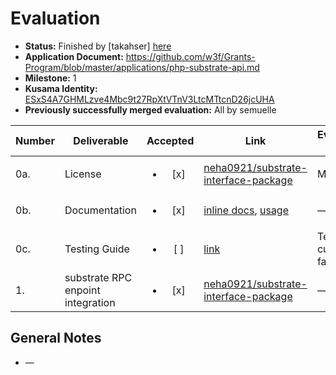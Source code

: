 # Evaluation

- **Status:** Finished by [takahser] [here](https://github.com/w3f/Grant-Milestone-Delivery/blob/master/deliveries/php-substrate-api_1_takahser.md)
- **Application Document:**  https://github.com/w3f/Grants-Program/blob/master/applications/php-substrate-api.md
- **Milestone:** 1
- **Kusama Identity:** [ESxS4A7GHMLzve4Mbc9t27RpXtVTnV3LtcMTtcnD26jcUHA](https://polkascan.io/pre/kusama/account/ESxS4A7GHMLzve4Mbc9t27RpXtVTnV3LtcMTtcnD26jcUHA)
- **Previously successfully merged evaluation:** All by semuelle

| Number | Deliverable | Accepted | Link | Evaluation Notes |
| ------ | ----------- | :------: | ---- |----------------- |
| 0a. | License | <ul><li>[x] </li></ul> | [neha0921/substrate-interface-package](https://github.com/neha0921/substrate-interface-package/blob/ec0ec58bd4686be7a48ab682a1960400a1b65745/LICENSE.md) | MIT |
| 0b. | Documentation | <ul><li>[x] </li></ul> | [inline docs](https://github.com/neha0921/substrate-interface-package/tree/ec0ec58bd4686be7a48ab682a1960400a1b65745/rpc-doc), [usage](https://github.com/neha0921/substrate-interface-package/blob/ec0ec58bd4686be7a48ab682a1960400a1b65745/README.md#steps-to-create-test-enviornment) | — |
| 0c. | Testing Guide | <ul><li>[ ] </li></ul> | [link](https://github.com/neha0921/substrate-interface-package/blob/ec0ec58bd4686be7a48ab682a1960400a1b65745/tests/ApiHandlerTest.php) | Tests currently failing |
| 1. | substrate RPC enpoint integration | <ul><li>[x] </li></ul> | [neha0921/substrate-interface-package](https://github.com/neha0921/substrate-interface-package/tree/ec0ec58bd4686be7a48ab682a1960400a1b65745/src/Rpc) | — |


## General Notes

- —
